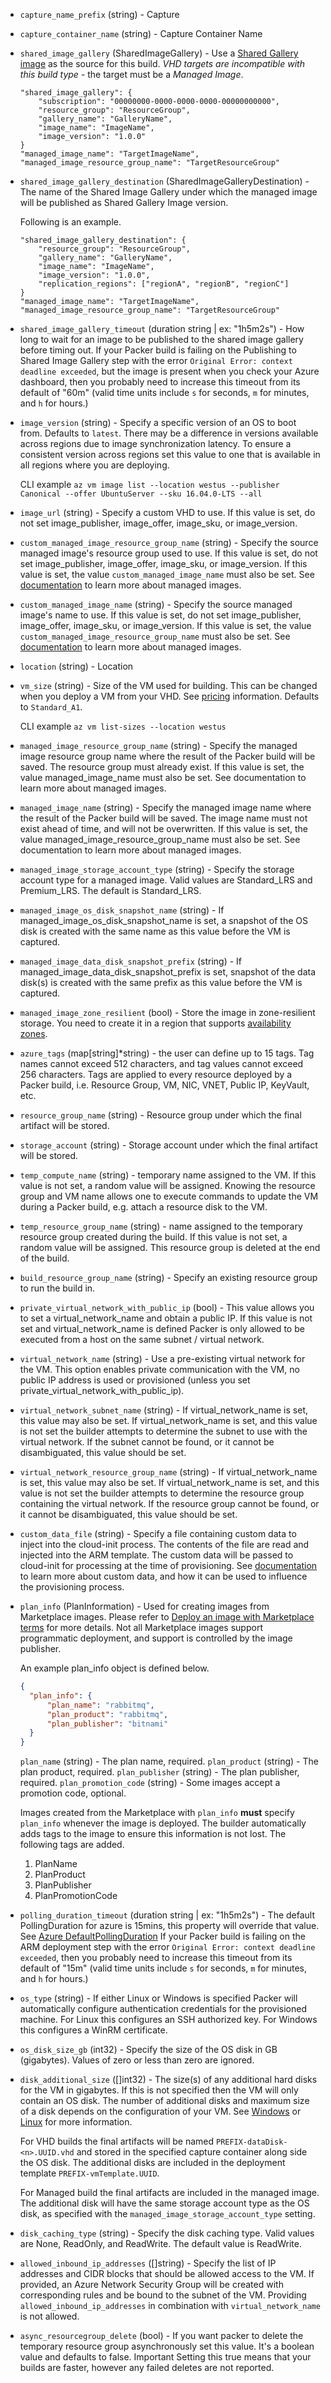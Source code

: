 <!-- Code generated from the comments of the Config struct in builder/azure/arm/config.go; DO NOT EDIT MANUALLY -->

-   `capture_name_prefix` (string) - Capture
    
-   `capture_container_name` (string) - Capture Container Name
-   `shared_image_gallery` (SharedImageGallery) - Use a [Shared Gallery
    image](https://azure.microsoft.com/en-us/blog/announcing-the-public-preview-of-shared-image-gallery/)
    as the source for this build. *VHD targets are incompatible with this
    build type* - the target must be a *Managed Image*.
    
        "shared_image_gallery": {
            "subscription": "00000000-0000-0000-0000-00000000000",
            "resource_group": "ResourceGroup",
            "gallery_name": "GalleryName",
            "image_name": "ImageName",
            "image_version": "1.0.0"
        }
        "managed_image_name": "TargetImageName",
        "managed_image_resource_group_name": "TargetResourceGroup"
    
-   `shared_image_gallery_destination` (SharedImageGalleryDestination) - The name of the Shared Image Gallery under which the managed image will be published as Shared Gallery Image version.
    
    Following is an example.
    
    <!-- -->
    
        "shared_image_gallery_destination": {
            "resource_group": "ResourceGroup",
            "gallery_name": "GalleryName",
            "image_name": "ImageName",
            "image_version": "1.0.0",
            "replication_regions": ["regionA", "regionB", "regionC"]
        }
        "managed_image_name": "TargetImageName",
        "managed_image_resource_group_name": "TargetResourceGroup"
    
-   `shared_image_gallery_timeout` (duration string | ex: "1h5m2s") - How long to wait for an image to be published to the shared image
    gallery before timing out. If your Packer build is failing on the
    Publishing to Shared Image Gallery step with the error `Original Error:
    context deadline exceeded`, but the image is present when you check your
    Azure dashboard, then you probably need to increase this timeout from
    its default of "60m" (valid time units include `s` for seconds, `m` for
    minutes, and `h` for hours.)
    
-   `image_version` (string) - Specify a specific version of an OS to boot from.
    Defaults to `latest`. There may be a difference in versions available
    across regions due to image synchronization latency. To ensure a consistent
    version across regions set this value to one that is available in all
    regions where you are deploying.
    
    CLI example
    `az vm image list --location westus --publisher Canonical --offer UbuntuServer --sku 16.04.0-LTS --all`
    
-   `image_url` (string) - Specify a custom VHD to use. If this value is set, do
    not set image_publisher, image_offer, image_sku, or image_version.
    
-   `custom_managed_image_resource_group_name` (string) - Specify the source managed image's resource group used to use. If this
    value is set, do not set image\_publisher, image\_offer, image\_sku, or
    image\_version. If this value is set, the value
    `custom_managed_image_name` must also be set. See
    [documentation](https://docs.microsoft.com/en-us/azure/storage/storage-managed-disks-overview#images)
    to learn more about managed images.
    
-   `custom_managed_image_name` (string) - Specify the source managed image's name to use. If this value is set, do
    not set image\_publisher, image\_offer, image\_sku, or image\_version.
    If this value is set, the value
    `custom_managed_image_resource_group_name` must also be set. See
    [documentation](https://docs.microsoft.com/en-us/azure/storage/storage-managed-disks-overview#images)
    to learn more about managed images.
    
-   `location` (string) - Location
-   `vm_size` (string) - Size of the VM used for building. This can be changed when you deploy a
    VM from your VHD. See
    [pricing](https://azure.microsoft.com/en-us/pricing/details/virtual-machines/)
    information. Defaults to `Standard_A1`.
    
    CLI example `az vm list-sizes --location westus`
    
-   `managed_image_resource_group_name` (string) - Specify the managed image resource group name where the result of the
    Packer build will be saved. The resource group must already exist. If
    this value is set, the value managed_image_name must also be set. See
    documentation to learn more about managed images.
    
-   `managed_image_name` (string) - Specify the managed image name where the result of the Packer build will
    be saved. The image name must not exist ahead of time, and will not be
    overwritten. If this value is set, the value
    managed_image_resource_group_name must also be set. See documentation to
    learn more about managed images.
    
-   `managed_image_storage_account_type` (string) - Specify the storage account
    type for a managed image. Valid values are Standard_LRS and Premium_LRS.
    The default is Standard_LRS.
    
-   `managed_image_os_disk_snapshot_name` (string) - If
    managed_image_os_disk_snapshot_name is set, a snapshot of the OS disk
    is created with the same name as this value before the VM is captured.
    
-   `managed_image_data_disk_snapshot_prefix` (string) - If
    managed_image_data_disk_snapshot_prefix is set, snapshot of the data
    disk(s) is created with the same prefix as this value before the VM is
    captured.
    
-   `managed_image_zone_resilient` (bool) - Store the image in zone-resilient storage. You need to create it in a
    region that supports [availability
    zones](https://docs.microsoft.com/en-us/azure/availability-zones/az-overview).
    
-   `azure_tags` (map[string]\*string) - the user can define up to 15
    tags. Tag names cannot exceed 512 characters, and tag values cannot exceed
    256 characters. Tags are applied to every resource deployed by a Packer
    build, i.e. Resource Group, VM, NIC, VNET, Public IP, KeyVault, etc.
    
-   `resource_group_name` (string) - Resource group under which the final artifact will be stored.
    
-   `storage_account` (string) - Storage account under which the final artifact will be stored.
    
-   `temp_compute_name` (string) - temporary name assigned to the VM. If this
    value is not set, a random value will be assigned. Knowing the resource
    group and VM name allows one to execute commands to update the VM during a
    Packer build, e.g. attach a resource disk to the VM.
    
-   `temp_resource_group_name` (string) - name assigned to the temporary resource group created during the build.
    If this value is not set, a random value will be assigned. This resource
    group is deleted at the end of the build.
    
-   `build_resource_group_name` (string) - Specify an existing resource group to run the build in.
    
-   `private_virtual_network_with_public_ip` (bool) - This value allows you to
    set a virtual_network_name and obtain a public IP. If this value is not
    set and virtual_network_name is defined Packer is only allowed to be
    executed from a host on the same subnet / virtual network.
    
-   `virtual_network_name` (string) - Use a pre-existing virtual network for the
    VM. This option enables private communication with the VM, no public IP
    address is used or provisioned (unless you set
    private_virtual_network_with_public_ip).
    
-   `virtual_network_subnet_name` (string) - If virtual_network_name is set,
    this value may also be set. If virtual_network_name is set, and this
    value is not set the builder attempts to determine the subnet to use with
    the virtual network. If the subnet cannot be found, or it cannot be
    disambiguated, this value should be set.
    
-   `virtual_network_resource_group_name` (string) - If virtual_network_name is
    set, this value may also be set. If virtual_network_name is set, and
    this value is not set the builder attempts to determine the resource group
    containing the virtual network. If the resource group cannot be found, or
    it cannot be disambiguated, this value should be set.
    
-   `custom_data_file` (string) - Specify a file containing custom data to inject into the cloud-init
    process. The contents of the file are read and injected into the ARM
    template. The custom data will be passed to cloud-init for processing at
    the time of provisioning. See
    [documentation](http://cloudinit.readthedocs.io/en/latest/topics/examples.html)
    to learn more about custom data, and how it can be used to influence the
    provisioning process.
    
-   `plan_info` (PlanInformation) - Used for creating images from Marketplace images. Please refer to
    [Deploy an image with Marketplace
    terms](https://aka.ms/azuremarketplaceapideployment) for more details.
    Not all Marketplace images support programmatic deployment, and support
    is controlled by the image publisher.
    
    An example plan\_info object is defined below.
    
    ``` json
    {
      "plan_info": {
          "plan_name": "rabbitmq",
          "plan_product": "rabbitmq",
          "plan_publisher": "bitnami"
      }
    }
    ```
    
    `plan_name` (string) - The plan name, required. `plan_product` (string) -
    The plan product, required. `plan_publisher` (string) - The plan publisher,
    required. `plan_promotion_code` (string) - Some images accept a promotion
    code, optional.
    
    Images created from the Marketplace with `plan_info` **must** specify
    `plan_info` whenever the image is deployed. The builder automatically adds
    tags to the image to ensure this information is not lost. The following
    tags are added.
    
    1.  PlanName
    2.  PlanProduct
    3.  PlanPublisher
    4.  PlanPromotionCode
    
-   `polling_duration_timeout` (duration string | ex: "1h5m2s") - The default PollingDuration for azure is 15mins, this property will override
    that value. See [Azure DefaultPollingDuration](https://godoc.org/github.com/Azure/go-autorest/autorest#pkg-constants)
    If your Packer build is failing on the
    ARM deployment step with the error `Original Error:
    context deadline exceeded`, then you probably need to increase this timeout from
    its default of "15m" (valid time units include `s` for seconds, `m` for
    minutes, and `h` for hours.)
    
-   `os_type` (string) - If either Linux or Windows is specified Packer will
    automatically configure authentication credentials for the provisioned
    machine. For Linux this configures an SSH authorized key. For Windows
    this configures a WinRM certificate.
    
-   `os_disk_size_gb` (int32) - Specify the size of the OS disk in GB
    (gigabytes). Values of zero or less than zero are ignored.
    
-   `disk_additional_size` ([]int32) - The size(s) of any additional hard disks for the VM in gigabytes. If
    this is not specified then the VM will only contain an OS disk. The
    number of additional disks and maximum size of a disk depends on the
    configuration of your VM. See
    [Windows](https://docs.microsoft.com/en-us/azure/virtual-machines/windows/about-disks-and-vhds)
    or
    [Linux](https://docs.microsoft.com/en-us/azure/virtual-machines/linux/about-disks-and-vhds)
    for more information.
    
    For VHD builds the final artifacts will be named
    `PREFIX-dataDisk-<n>.UUID.vhd` and stored in the specified capture
    container along side the OS disk. The additional disks are included in
    the deployment template `PREFIX-vmTemplate.UUID`.
    
    For Managed build the final artifacts are included in the managed image.
    The additional disk will have the same storage account type as the OS
    disk, as specified with the `managed_image_storage_account_type`
    setting.
    
-   `disk_caching_type` (string) - Specify the disk caching type. Valid values
    are None, ReadOnly, and ReadWrite. The default value is ReadWrite.
    
-   `allowed_inbound_ip_addresses` ([]string) - Specify the list of IP addresses and CIDR blocks that should be
    allowed access to the VM. If provided, an Azure Network Security
    Group will be created with corresponding rules and be bound to
    the subnet of the VM.
    Providing `allowed_inbound_ip_addresses` in combination with
    `virtual_network_name` is not allowed.
    
-   `async_resourcegroup_delete` (bool) - If you want packer to delete the
    temporary resource group asynchronously set this value. It's a boolean
    value and defaults to false. Important Setting this true means that
    your builds are faster, however any failed deletes are not reported.
    